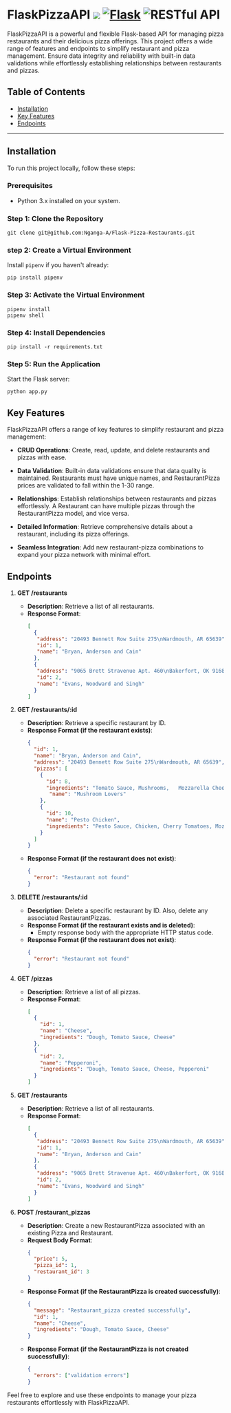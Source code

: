 # FlaskPizzaAPI ![](https://img.shields.io/badge/Python-FFD43B?style=for-the-badge&logo=python&logoColor=blue) [![Flask](https://img.shields.io/badge/Flask-000000?style=for-the-badge&logo=flask&logoColor=white)](https://flask.palletsprojects.com/) ![RESTful API](https://img.shields.io/badge/RESTful%20API-0078D4?style=for-the-badge&logo=api&logoColor=white)



FlaskPizzaAPI is a powerful and flexible Flask-based API for managing pizza restaurants and their delicious pizza offerings. This project offers a wide range of features and endpoints to simplify restaurant and pizza management. Ensure data integrity and reliability with built-in data validations while effortlessly establishing relationships between restaurants and pizzas.

## Table of Contents
- [Installation](#installation)
- [Key Features](#key-features)
- [Endpoints](#endpoints)

---

## Installation

To run this project locally, follow these steps:

### Prerequisites

- Python 3.x installed on your system.

### Step 1: Clone the Repository

```shell
git clone git@github.com:Nganga-A/Flask-Pizza-Restaurants.git

```
### step 2: Create a Virtual Environment
Install `pipenv` if you haven't already:
```shell
pip install pipenv
```

### Step 3: Activate the Virtual Environment
```shell
pipenv install
pipenv shell
```

### Step 4: Install Dependencies
```shell
pip install -r requirements.txt
```
### Step 5: Run the Application
Start the Flask server:

```shell
python app.py
```


## Key Features

FlaskPizzaAPI offers a range of key features to simplify restaurant and pizza management:

- **CRUD Operations**: Create, read, update, and delete restaurants and pizzas with ease.

- **Data Validation**: Built-in data validations ensure that data quality is maintained. Restaurants must have unique names, and RestaurantPizza prices are validated to fall within the 1-30 range.

- **Relationships**: Establish relationships between restaurants and pizzas effortlessly. A Restaurant can have multiple pizzas through the RestaurantPizza model, and vice versa.

- **Detailed Information**: Retrieve comprehensive details about a restaurant, including its pizza offerings.

- **Seamless Integration**: Add new restaurant-pizza combinations to expand your pizza network with minimal effort.



## Endpoints

1. **GET /restaurants**
   - **Description**: Retrieve a list of all restaurants.
   - **Response Format**:
     ```json
     [
       {
        "address": "20493 Bennett Row Suite 275\nWardmouth, AR 65639",
        "id": 1,
        "name": "Bryan, Anderson and Cain"
       },
       {
        "address": "9065 Brett Stravenue Apt. 460\nBakerfort, OK 91687",
        "id": 2,
        "name": "Evans, Woodward and Singh"
       }
     ]
     ```

2. **GET /restaurants/:id**
   - **Description**: Retrieve a specific restaurant by ID.
   - **Response Format (if the restaurant exists)**:
     ```json
     {
       "id": 1,
       "name": "Bryan, Anderson and Cain",
       "address": "20493 Bennett Row Suite 275\nWardmouth, AR 65639",
       "pizzas": [
         {
           "id": 8,
           "ingredients": "Tomato Sauce, Mushrooms,   Mozzarella Cheese",
            "name": "Mushroom Lovers"
         },
         {
           "id": 10,
           "name": "Pesto Chicken",
           "ingredients": "Pesto Sauce, Chicken, Cherry Tomatoes, Mozzarella Cheese",
         }
       ]
     }
     ```
   - **Response Format (if the restaurant does not exist)**:
     ```json
     {
       "error": "Restaurant not found"
     }
     ```

3. **DELETE /restaurants/:id**
   - **Description**: Delete a specific restaurant by ID. Also, delete any associated RestaurantPizzas.
   - **Response Format (if the restaurant exists and is deleted)**:
     - Empty response body with the appropriate HTTP status code.
   - **Response Format (if the restaurant does not exist)**:
     ```json
     {
       "error": "Restaurant not found"
     }
     ```

4. **GET /pizzas**
   - **Description**: Retrieve a list of all pizzas.
   - **Response Format**:
     ```json
     [
       {
         "id": 1,
         "name": "Cheese",
         "ingredients": "Dough, Tomato Sauce, Cheese"
       },
       {
         "id": 2,
         "name": "Pepperoni",
         "ingredients": "Dough, Tomato Sauce, Cheese, Pepperoni"
       }
     ]
     ```

5. **GET /restaurants**
   - **Description**: Retrieve a list of all restaurants.
   - **Response Format**:
     ```json
     [
       {
        "address": "20493 Bennett Row Suite 275\nWardmouth, AR 65639",
        "id": 1,
        "name": "Bryan, Anderson and Cain"
       },
       {
        "address": "9065 Brett Stravenue Apt. 460\nBakerfort, OK 91687",
        "id": 2,
        "name": "Evans, Woodward and Singh"
       }
     ]
     ```

5. **POST /restaurant_pizzas**
   - **Description**: Create a new RestaurantPizza associated with an existing Pizza and Restaurant.
   - **Request Body Format**:
     ```json
     {
       "price": 5,
       "pizza_id": 1,
       "restaurant_id": 3
     }
     ```
   - **Response Format (if the RestaurantPizza is created successfully)**:
     ```json
     {
       "message": "Restaurant_pizza created successfully",
       "id": 1,
       "name": "Cheese",
       "ingredients": "Dough, Tomato Sauce, Cheese"
     }
     ```
   - **Response Format (if the RestaurantPizza is not created successfully)**:
     ```json
     {
       "errors": ["validation errors"]
     }
     ```

Feel free to explore and use these endpoints to manage your pizza restaurants effortlessly with FlaskPizzaAPI.
